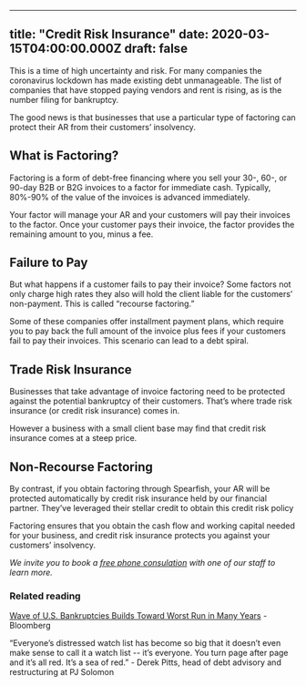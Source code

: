 
---
title: "Credit Risk Insurance"
date: 2020-03-15T04:00:00.000Z
draft: false
---

This is a time of high uncertainty and risk. For many companies the coronavirus lockdown has made existing debt unmanageable. The list of companies that have stopped paying vendors and rent is rising, as is the number filing for bankruptcy. 

The good news is that businesses that use a particular type of factoring can protect their AR from their customers’ insolvency.

## What is Factoring? 

Factoring is a form of debt-free financing where you sell your 30-, 60-, or 90-day B2B or B2G invoices to a factor for immediate cash. Typically, 80%-90% of the value of the invoices is advanced immediately. 

Your factor will manage your AR and your customers will pay their invoices to the factor. 
Once your customer pays their invoice, the factor provides the remaining amount to you, minus a fee. 

## Failure to Pay

But what happens if a customer fails to pay their invoice? Some factors not only charge high rates they also will hold the client liable for the customers’ non-payment. This is called “recourse factoring.” 

Some of these companies offer installment payment plans, which require you to pay back the full amount of the invoice plus fees if your customers fail to pay their invoices. This scenario can lead to a debt spiral. 

## Trade Risk Insurance

Businesses that take advantage of invoice factoring need to be protected against the potential bankruptcy of their customers. That’s where trade risk insurance (or credit risk insurance) comes in. 

However a business with a small client base may find that credit risk insurance comes at a steep price.

## Non-Recourse Factoring

By contrast, if you obtain factoring through Spearfish, your AR will be protected automatically by credit risk insurance held by our financial partner. They’ve leveraged their stellar credit to obtain this credit risk policy

Factoring ensures that you obtain the cash flow and working capital needed for your business, and credit risk insurance protects you against your customers’ insolvency. 

<em>We invite you to book a <a href="https://calendly.com/spearfish/consultation?month=2020-06" target="blank">free phone consulation</a> with one of our staff to learn more.</em>


### Related reading
<p></p>
<p><a href="https://www.bloomberg.com/news/articles/2020-05-07/wave-of-bankruptcies-builds-as-debt-and-virus-clobber-companies?sref=9Bl7eBfE" target="blank">Wave of U.S. Bankruptcies Builds Toward Worst Run in Many Years</a> - Bloomberg</p>
<p>“Everyone’s distressed watch list has become so big that it doesn’t even make sense to call it a watch list -- it’s everyone. You turn page after page and it’s all red. It’s a sea of red.” - Derek Pitts, head of debt advisory and restructuring at PJ Solomon</p>
